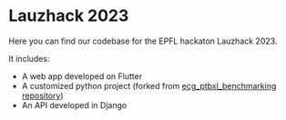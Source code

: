 # Lauzhack 2023

Here you can find our codebase for the EPFL hackaton Lauzhack 2023.

It includes:
- A web app developed on Flutter
- A customized python project (forked from [ecg_ptbxl_benchmarking repository](https://github.com/helme/ecg_ptbxl_benchmarking))
- An API developed in Django
